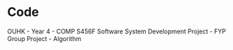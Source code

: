 # Code
 OUHK - Year 4 - COMP S456F Software System Development Project - FYP Group Project - Algorithm
